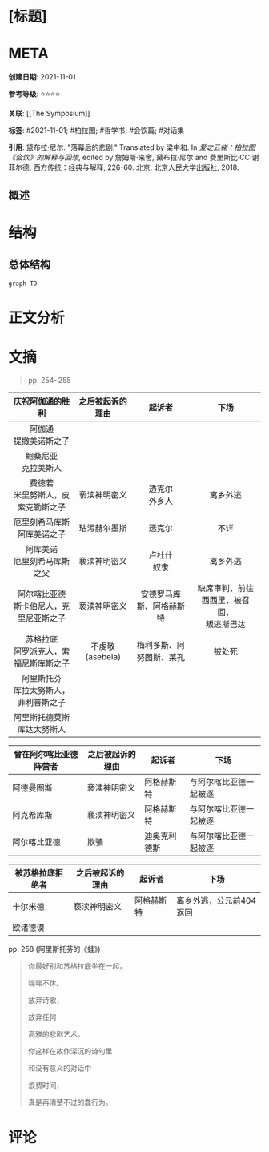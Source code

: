 # [标题]

# META

**创建日期**: 2021-11-01

**参考等级**: ⭐⭐⭐⭐

**关联**: [[The Symposium]]

**标签**: #2021-11-01; #柏拉图; #哲学书; #会饮篇; #对话集

**引用**: 黛布拉·尼尔. "落幕后的悲剧." Translated by 梁中和. In *爱之云梯：柏拉图《会饮》的解释与回想*, edited by 詹姆斯·来舍, 黛布拉·尼尔 and 费里斯比·CC·谢菲尔德. 西方传统：经典与解释, 226-60. 北京: 北京人民大学出版社, 2018.

## 概述


# 结构

## 总体结构

```mermaid
graph TD

```

# 正文分析

# 文摘
>pp. 254~255

|              庆祝阿伽通的胜利              | 之后被起诉的理由 |          起诉者          |                     下场                     |
| :----------------------------------------: | :--------------: | :----------------------: | :------------------------------------------: |
|          阿伽通<br>提撒美诺斯之子          |                  |                          |                                              |
|           鲍桑尼亚<br>克拉美斯人           |                  |                          |                                              |
|    费德若<br>米里努斯人，皮索克勒斯之子    |   亵渎神明密义   |     透克尔<br>外乡人     |                   离乡外逃                   |
|       厄里刻希马库斯<br>阿库美诺之子       |   玷污赫尔墨斯   |          透克尔          |                     不详                     |
|       阿库美诺<br>厄里刻希马库斯之父       |   亵渎神明密义   |      卢杜什<br>奴隶      |                   离乡外逃                   |
| 阿尔喀比亚德<br>斯卡伯尼人，克里尼亚斯之子 |   亵渎神明密义   | 安德罗马库斯、阿格赫斯特 | 缺席审判，前往西西里，被召回，<br>叛逃斯巴达 |
|  苏格拉底<br>阿罗派克人，索福尼斯库斯之子  | 不虔敬(asebeia)  | 梅利多斯、阿努图斯、莱孔 |                    被处死                    |
|  阿里斯托芬<br>库拉太努斯人，菲利普斯之子  |                  |                          |                                              |
|       阿里斯托德莫斯<br>库达太努斯人       |                  |                          |                                              |

| 曾在阿尔喀比亚德阵营者 | 之后被起诉的理由 | 起诉者       | 下场                   |
| ---------------------- | ---------------- | ------------ | ---------------------- |
| 阿德曼图斯             | 亵渎神明密义     | 阿格赫斯特   | 与阿尔喀比亚德一起被逐 |
| 阿克希库斯             | 亵渎神明密义     | 阿格赫斯特   | 与阿尔喀比亚德一起被逐 |
| 阿尔喀比亚德           | 欺骗             | 迪奥克利德斯 | 与阿尔喀比亚德一起被逐 |

| 被苏格拉底拒绝者 | 之后被起诉的理由 | 起诉者     | 下场                    |
| ---------------- | ---------------- | ---------- | ----------------------- |
| 卡尔米德         | 亵渎神明密义     | 阿格赫斯特 | 离乡外逃，公元前404返回 |
| 欧诸德谟         |                  |            |                         |



pp. 258 (阿里斯托芬的《蛙》)

>你最好别和苏格拉底坐在一起，
>
>喋喋不休。
>
>放弃诗歌，
>
>放弃任何
>
>高雅的悲剧艺术。
>
>你这样在故作深沉的诗句里
>
>和没有意义的对话中
>
>浪费时间，
>
>真是再清楚不过的蠢行为。

# 评论
